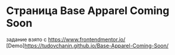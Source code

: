 # Страница Base Apparel Coming Soon  
задание взято с https://www.frontendmentor.io/  
[Demo]https://tudovchanin.github.io/Base-Apparel-Coming-Soon/
